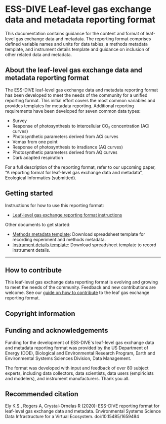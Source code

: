 # ESS-DIVE Leaf-level gas exchange data and metadata reporting format

This documentation contains guidance for the content and format of leaf-level gas exchange data and metadata. The reporting format comprises defined variable names and units for data tables, a methods metadata template, and instrument details template and guidance on inclusion of other related data and metadata.   

## About the leaf-level gas exchange data and metadata reporting format

The ESS-DIVE leaf-level gas exchange data and metadata reporting format has been developed to meet the needs of the community for a unified reporting format. This initial effort covers the most common variables and provides templates for metadata reporting. Additional reporting requirements have been developed for seven common data types: 
* Survey
* Response of photosynthesis to intercellular CO&#8322; concentration (ACi curves)
* Photosynthetic parameters derived from ACi curves
* Vcmax from one point
* Response of photosynthesis to irradiance (AQ curves)
* Photosynthetic parameters derived from AQ curves
* Dark adapted respiration

For a full description of the reporting format, refer to our upcoming paper, “A reporting format for leaf-level gas exchange data and metadata”, Ecological Informatics (submitted).  

## Getting started

Instructions for how to use this reporting format:
- [Leaf-level gas exchange reporting format instructions](instructions.md) 

Other documents to get started:
- [Methods metadata template](templates/methodsMetadataTemplateV0.1.xlsx): Download spreadsheet template for recording experiment and methods metadata. 
- [Instrument details template](templates/instrumentDetailsTemplateV0.0.xlsx): Download spreadsheet template to record instrument details. 

---
## How to contribute 

This leaf-level gas exchange data reporting format is evolving and growing to meet the needs of the community. Feedback and new contributions are welcome. See our [guide on how to contribute](contribute.md) to the leaf gas exchange reporting format. 

## Copyright information

## Funding and acknowledgements

Funding for the development of ESS-DIVE's leaf-level gas exchange data and metadata reporting format was provided by the US Department of Energy (DOE), Biological and Environmental Research Program, Earth and Environmental Systems Sciences Division, Data Management.

The format was developed with input and feedback of over 80 subject experts, including data collectors, data scientists, data users (empiricists and modelers), and instrument manufacturers. Thank you all. 

## Recommended citation

Ely K.S., Rogers A, Crystal-Ornelas R (2020): ESS-DIVE reporting format for leaf-level gas exchange data and metadata. Environmental Systems Science Data Infrastructure for a Virtual Ecosystem. doi:10.15485/1659484
